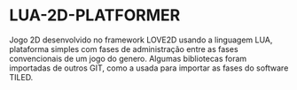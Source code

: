 # LUA-2D-PLATFORMER

Jogo 2D desenvolvido no framework LOVE2D usando a linguagem LUA, plataforma simples com fases de administração entre as fases convencionais de um jogo do genero. 
Algumas bibliotecas foram importadas de outros GIT, como a usada para importar as fases do software TILED.
